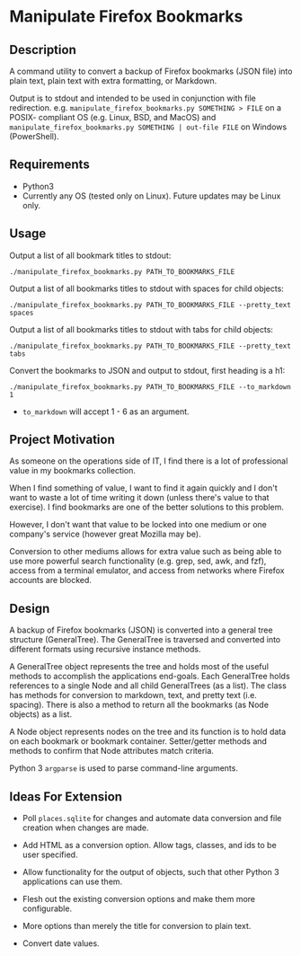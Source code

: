 # Manipulate Firefox Bookmarks

## Description

A command utility to convert a backup of Firefox bookmarks (JSON file) into
plain text, plain text with extra formatting, or Markdown.

Output is to stdout and intended to be used in conjunction with file
redirection. e.g. `manipulate_firefox_bookmarks.py SOMETHING > FILE` on a 
POSIX- compliant OS (e.g. Linux, BSD, and MacOS) and
`manipulate_firefox_bookmarks.py SOMETHING | out-file FILE` on Windows 
(PowerShell).

## Requirements

- Python3
- Currently any OS (tested only on Linux). Future updates may be Linux only.

## Usage

Output a list of all bookmark titles to stdout:
```
./manipulate_firefox_bookmarks.py PATH_TO_BOOKMARKS_FILE
```

Output a list of all bookmarks titles to stdout with spaces for child objects:
```
./manipulate_firefox_bookmarks.py PATH_TO_BOOKMARKS_FILE --pretty_text spaces
```

Output a list of all bookmarks titles to stdout with tabs for child objects:
```
./manipulate_firefox_bookmarks.py PATH_TO_BOOKMARKS_FILE --pretty_text tabs
```

Convert the bookmarks to JSON and output to stdout, first heading is a h1:
```
./manipulate_firefox_bookmarks.py PATH_TO_BOOKMARKS_FILE --to_markdown 1
```
- `to_markdown` will accept 1 - 6 as an argument.

## Project Motivation

As someone on the operations side of IT, I find there is a lot of professional 
value in my bookmarks collection. 

When I find something of value, I want to find it again quickly and I don't 
want to waste a lot of time writing it down (unless there's value to that 
exercise). I find bookmarks are one of the better solutions to this problem.

However, I don't want that value to be locked into one medium or one company's
service (however great Mozilla may be).

Conversion to other mediums allows for extra value such as being able to use 
more powerful search functionality (e.g. grep, sed, awk, and fzf), access from
a terminal emulator, and access from networks where Firefox accounts are 
blocked.

## Design

A backup of Firefox bookmarks (JSON) is converted into a general tree
structure (GeneralTree). The GeneralTree is traversed and converted into
different formats using recursive instance methods.

A GeneralTree object represents the tree and holds most of the useful
methods to accomplish the applications end-goals. Each GeneralTree holds
references to a single Node and all child GeneralTrees (as a list).
The class has methods for conversion to markdown, text, and pretty
text (i.e. spacing). There is also a method to return all the bookmarks 
(as Node objects) as a list.

A Node object represents nodes on the tree and its function is to hold
data on each bookmark or bookmark container. Setter/getter methods and methods
to confirm that Node attributes match criteria.

Python 3 `argparse` is used to parse command-line arguments.

## Ideas For Extension

- Poll `places.sqlite` for changes and automate data conversion and file creation
  when changes are made.

- Add HTML as a conversion option. Allow tags, classes, and ids to be user 
  specified.

- Allow functionality for the output of objects, such that other Python 3 
  applications can use them.

- Flesh out the existing conversion options and make them more configurable.

- More options than merely the title for conversion to plain text.

- Convert date values.
